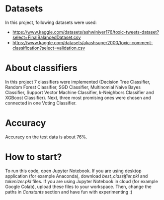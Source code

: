 # Datasets
In this project, following datasets were used:
- https://www.kaggle.com/datasets/ashwiniyer176/toxic-tweets-dataset?select=FinalBalancedDataset.csv
- https://www.kaggle.com/datasets/akashsuper2000/toxic-comment-classification?select=validation.csv

# About classifiers
In this project 7 classifiers were implemented (Decision Tree Classifier, Random Forest Classifier, SGD Classifier, Multinomial Naive Bayes Classifier, Support Vector Machine Classifier, k-Neighbors Classifier and XGBoost Classifier). Next, three most promising ones were chosen and connected in one Voting Classifier. 

# Accuracy
Accuracy on the test data is about 76%.

# How to start?
To run this code, open Jupyter Notebook. If you are using desktop application (for example Anaconda), download *best_classifier.pkl* and *tokenizer.pkl* files. If you are using Jupyter Notebook in cloud (for example Google Colab), upload these files to your workspace. Then, change the paths in *Constants* section and have fun with experimenting :)
